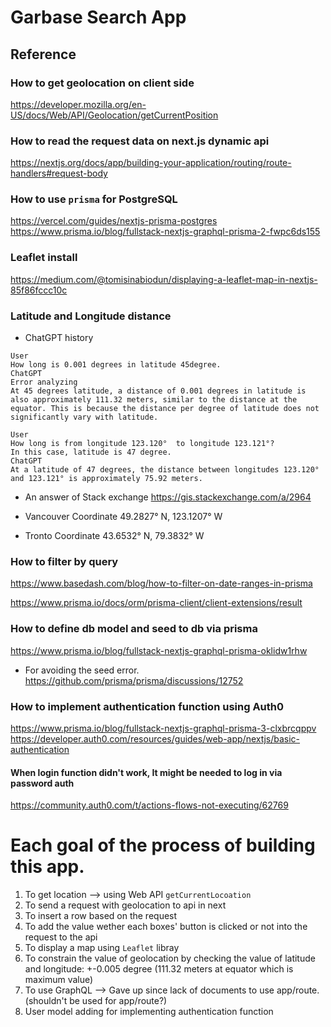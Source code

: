 # Garbase Search App

## Reference

### How to get geolocation on client side
https://developer.mozilla.org/en-US/docs/Web/API/Geolocation/getCurrentPosition  

### How to read the request data on next.js dynamic api
https://nextjs.org/docs/app/building-your-application/routing/route-handlers#request-body

### How to use `prisma` for PostgreSQL
https://vercel.com/guides/nextjs-prisma-postgres  
https://www.prisma.io/blog/fullstack-nextjs-graphql-prisma-2-fwpc6ds155  

### Leaflet install
https://medium.com/@tomisinabiodun/displaying-a-leaflet-map-in-nextjs-85f86fccc10c  

### Latitude and Longitude distance
- ChatGPT history ​​
```
User
How long is 0.001 degrees in latitude 45degree.
ChatGPT
Error analyzing
At 45 degrees latitude, a distance of 0.001 degrees in latitude is also approximately 111.32 meters, similar to the distance at the equator. This is because the distance per degree of latitude does not significantly vary with latitude. ​​

User
How long is from longitude 123.120°  to longitude 123.121°?
In this case, latitude is 47 degree.
ChatGPT
At a latitude of 47 degrees, the distance between longitudes 123.120° and 123.121° is approximately 75.92 meters. ​
```
- An answer of Stack exchange
https://gis.stackexchange.com/a/2964  

- Vancouver Coordinate
49.2827° N, 123.1207° W
- Tronto Coordinate
43.6532° N, 79.3832° W  



### How to filter by query
https://www.basedash.com/blog/how-to-filter-on-date-ranges-in-prisma

https://www.prisma.io/docs/orm/prisma-client/client-extensions/result


### How to define db model and seed to db via prisma
https://www.prisma.io/blog/fullstack-nextjs-graphql-prisma-oklidw1rhw
- For avoiding the seed error.
https://github.com/prisma/prisma/discussions/12752  


### How to implement authentication function using Auth0
https://www.prisma.io/blog/fullstack-nextjs-graphql-prisma-3-clxbrcqppv  
https://developer.auth0.com/resources/guides/web-app/nextjs/basic-authentication  


#### When login function didn't work, It might be needed to log in via password auth
https://community.auth0.com/t/actions-flows-not-executing/62769  




# Each goal of the process of building this app.
1. To get location --> using Web API `getCurrentLocoation`
2. To send a request with geolocation to api in next
3. To insert a row based on the request
4. To add the value wether each boxes' button is clicked or not into the request to the api
5. To display a map using `Leaflet` libray
6. To constrain the value of geolocation by checking the value of latitude and longitude: +-0.005 degree (111.32 meters at equator which is maximum value)
7. To use GraphQL --> Gave up since lack of documents to use app/route.(shouldn't be used for app/route?)
7. User model adding for implementing authentication function

